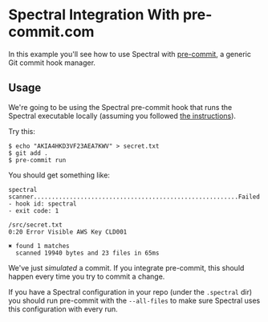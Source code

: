 # Spectral Integration With pre-commit.com

In this example you'll see how to use Spectral with [pre-commit](https://pre-commit.com/), a generic Git commit hook manager.

## Usage

We're going to be using the Spectral pre-commit hook that runs the Spectral executable locally (assuming you followed [the instructions](https://github.com/SpectralOps/spectral-pre-commit)).

Try this:

```
$ echo "AKIA4HKD3VF23AEA7KWV" > secret.txt
$ git add .
$ pre-commit run
```

You should get something like:

```
spectral scanner.........................................................Failed
- hook id: spectral
- exit code: 1

/src/secret.txt
0:20 Error Visible AWS Key CLD001

✖ found 1 matches
  scanned 19940 bytes and 23 files in 65ms
```

We've just _simulated_ a commit. If you integrate pre-commit, this should happen every time you try to commit a change.

If you have a Spectral configuration in your repo (under the `.spectral` dir) you should run pre-commit with the `--all-files` to make sure Spectral uses this configuration with every run.
